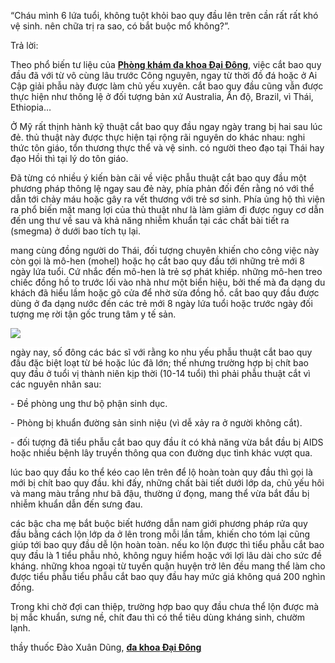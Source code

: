 <p><span style="background-color:#FFFFFF">&ldquo;Cháu </span><span class="marker"><span style="background-color:#FFFFFF">mình</span></span><span style="background-color:#FFFFFF"> 6 </span><span class="marker"><span style="background-color:#FFFFFF">lứa tuổi</span></span><span style="background-color:#FFFFFF">, </span><span class="marker"><span style="background-color:#FFFFFF">không</span></span><span style="background-color:#FFFFFF"> tuột </span><span class="marker"><span style="background-color:#FFFFFF">khỏi</span></span><span style="background-color:#FFFFFF"> bao quy đầu lên trên </span><span class="marker"><span style="background-color:#FFFFFF">cần</span></span><span style="background-color:#FFFFFF"> </span><span class="marker"><span style="background-color:#FFFFFF">rất</span></span><span style="background-color:#FFFFFF"> </span><span class="marker"><span style="background-color:#FFFFFF">rất khó</span></span><span style="background-color:#FFFFFF"> vệ sinh. </span><span class="marker"><span style="background-color:#FFFFFF">nên</span></span><span style="background-color:#FFFFFF"> </span><span class="marker"><span style="background-color:#FFFFFF">chữa trị</span></span><span style="background-color:#FFFFFF"> </span><span class="marker"><span style="background-color:#FFFFFF">ra sao</span></span><span style="background-color:#FFFFFF">, </span><span class="marker"><span style="background-color:#FFFFFF">có</span></span><span style="background-color:#FFFFFF"> </span><span class="marker"><span style="background-color:#FFFFFF">bắt buộc</span></span><span style="background-color:#FFFFFF"> mổ không?&rdquo;.</span></p>

<p><span style="background-color:#FFFFFF">Trả lời:</span></p>

<p><span style="background-color:#FFFFFF">Theo </span><span class="marker"><span style="background-color:#FFFFFF">phổ biến</span></span><span style="background-color:#FFFFFF"> tư liệu của </span><a href="https://www.foody.vn/ho-chi-minh/phong-kham-da-khoa-dai-dong"><strong><span class="marker"><span style="background-color:#FFFFFF">Phòng khám đa&nbsp;khoa</span></span><span style="background-color:#FFFFFF"> Đại Đông</span></strong></a><span style="background-color:#FFFFFF">, việc </span><span class="marker"><span style="background-color:#FFFFFF">cắt</span></span><span style="background-color:#FFFFFF"> bao quy đầu đã </span><span class="marker"><span style="background-color:#FFFFFF">với</span></span><span style="background-color:#FFFFFF"> từ </span><span class="marker"><span style="background-color:#FFFFFF">vô cùng</span></span><span style="background-color:#FFFFFF"> lâu trước Công nguyên, ngay từ thời đồ đá </span><span class="marker"><span style="background-color:#FFFFFF">hoặc</span></span><span style="background-color:#FFFFFF"> ở Ai Cập </span><span class="marker"><span style="background-color:#FFFFFF">giải phẫu</span></span><span style="background-color:#FFFFFF"> này được </span><span class="marker"><span style="background-color:#FFFFFF">làm</span></span><span style="background-color:#FFFFFF"> </span><span class="marker"><span style="background-color:#FFFFFF">chủ yếu</span></span><span style="background-color:#FFFFFF"> xuyên. </span><span class="marker"><span style="background-color:#FFFFFF">cắt</span></span><span style="background-color:#FFFFFF"> bao quy đầu cũng vẫn được </span><span class="marker"><span style="background-color:#FFFFFF">thực hiện</span></span><span style="background-color:#FFFFFF"> như thông lệ ở </span><span class="marker"><span style="background-color:#FFFFFF">đối tượng</span></span><span style="background-color:#FFFFFF"> bản xứ Australia, Ấn độ, Brazil, </span><span class="marker"><span style="background-color:#FFFFFF">vì</span></span><span style="background-color:#FFFFFF"> Thái, Ethiopia&hellip;</span></p>

<p><span style="background-color:#FFFFFF">Ở Mỹ </span><span class="marker"><span style="background-color:#FFFFFF">rất</span></span><span style="background-color:#FFFFFF"> thịnh hành </span><span class="marker"><span style="background-color:#FFFFFF">kỹ thuật</span></span><span style="background-color:#FFFFFF"> </span><span class="marker"><span style="background-color:#FFFFFF">cắt</span></span><span style="background-color:#FFFFFF"> bao quy đầu ngay ngày </span><span class="marker"><span style="background-color:#FFFFFF">trang bị</span></span><span style="background-color:#FFFFFF"> hai sau </span><span class="marker"><span style="background-color:#FFFFFF">lúc</span></span><span style="background-color:#FFFFFF"> đẻ. </span><span class="marker"><span style="background-color:#FFFFFF">thủ thuật</span></span><span style="background-color:#FFFFFF"> này được </span><span class="marker"><span style="background-color:#FFFFFF">thực hiện</span></span><span style="background-color:#FFFFFF"> </span><span class="marker"><span style="background-color:#FFFFFF">tại</span></span><span style="background-color:#FFFFFF"> </span><span class="marker"><span style="background-color:#FFFFFF">rộng rãi</span></span><span style="background-color:#FFFFFF"> </span><span class="marker"><span style="background-color:#FFFFFF">nguyên do</span></span><span style="background-color:#FFFFFF"> khác nhau: nghi thức tôn giáo, </span><span class="marker"><span style="background-color:#FFFFFF">tổn thương</span></span><span style="background-color:#FFFFFF"> thực thể </span><span class="marker"><span style="background-color:#FFFFFF">và</span></span><span style="background-color:#FFFFFF"> vệ sinh. </span><span class="marker"><span style="background-color:#FFFFFF">có</span></span><span style="background-color:#FFFFFF"> </span><span class="marker"><span style="background-color:#FFFFFF">người</span></span><span style="background-color:#FFFFFF"> theo đạo </span><span class="marker"><span style="background-color:#FFFFFF">tại</span></span><span style="background-color:#FFFFFF"> Thái </span><span class="marker"><span style="background-color:#FFFFFF">hay</span></span><span style="background-color:#FFFFFF"> đạo Hồi thì </span><span class="marker"><span style="background-color:#FFFFFF">tại</span></span><span style="background-color:#FFFFFF"> </span><span class="marker"><span style="background-color:#FFFFFF">lý do</span></span><span style="background-color:#FFFFFF"> tôn giáo.</span></p>

<p><span style="background-color:#FFFFFF">Đã từng </span><span class="marker"><span style="background-color:#FFFFFF">có</span></span><span style="background-color:#FFFFFF"> </span><span class="marker"><span style="background-color:#FFFFFF">nhiều</span></span><span style="background-color:#FFFFFF"> </span><span class="marker"><span style="background-color:#FFFFFF">ý kiến</span></span><span style="background-color:#FFFFFF"> bàn cãi về việc </span><span class="marker"><span style="background-color:#FFFFFF">phẫu thuật cắt</span></span><span style="background-color:#FFFFFF"> bao quy đầu </span><span class="marker"><span style="background-color:#FFFFFF">một</span></span><span style="background-color:#FFFFFF"> </span><span class="marker"><span style="background-color:#FFFFFF">phương pháp</span></span><span style="background-color:#FFFFFF"> thông lệ ngay sau đẻ này, phía phản đối </span><span class="marker"><span style="background-color:#FFFFFF">đến</span></span><span style="background-color:#FFFFFF"> rằng nó </span><span class="marker"><span style="background-color:#FFFFFF">với</span></span><span style="background-color:#FFFFFF"> thể </span><span class="marker"><span style="background-color:#FFFFFF">dẫn tới</span></span><span style="background-color:#FFFFFF"> chảy máu </span><span class="marker"><span style="background-color:#FFFFFF">hoặc</span></span><span style="background-color:#FFFFFF"> </span><span class="marker"><span style="background-color:#FFFFFF">gây ra</span></span><span style="background-color:#FFFFFF"> </span><span class="marker"><span style="background-color:#FFFFFF">vết thương</span></span><span style="background-color:#FFFFFF"> </span><span class="marker"><span style="background-color:#FFFFFF">với</span></span><span style="background-color:#FFFFFF"> trẻ sơ sinh. Phía ủng hộ thì viện ra </span><span class="marker"><span style="background-color:#FFFFFF">phổ biến</span></span><span style="background-color:#FFFFFF"> mặt </span><span class="marker"><span style="background-color:#FFFFFF">mang</span></span><span style="background-color:#FFFFFF"> lợi của </span><span class="marker"><span style="background-color:#FFFFFF">thủ thuật</span></span><span style="background-color:#FFFFFF"> như là </span><span class="marker"><span style="background-color:#FFFFFF">làm</span></span><span style="background-color:#FFFFFF"> </span><span class="marker"><span style="background-color:#FFFFFF">giảm</span></span><span style="background-color:#FFFFFF"> đi được </span><span class="marker"><span style="background-color:#FFFFFF">nguy cơ</span></span><span style="background-color:#FFFFFF"> </span><span class="marker"><span style="background-color:#FFFFFF">dẫn đến</span></span><span style="background-color:#FFFFFF"> ung thư </span><span class="marker"><span style="background-color:#FFFFFF">về sau</span></span><span style="background-color:#FFFFFF"> </span><span class="marker"><span style="background-color:#FFFFFF">và</span></span><span style="background-color:#FFFFFF"> </span><span class="marker"><span style="background-color:#FFFFFF">khả năng</span></span><span style="background-color:#FFFFFF"> </span><span class="marker"><span style="background-color:#FFFFFF">nhiễm</span></span><span style="background-color:#FFFFFF"> khuẩn </span><span class="marker"><span style="background-color:#FFFFFF">tại</span></span><span style="background-color:#FFFFFF"> </span><span class="marker"><span style="background-color:#FFFFFF">các</span></span><span style="background-color:#FFFFFF"> chất bài </span><span class="marker"><span style="background-color:#FFFFFF">tiết ra</span></span><span style="background-color:#FFFFFF"> (smegma) ở dưới bao tích tụ lại.</span></p>

<p><span class="marker"><span style="background-color:#FFFFFF">mang</span></span><span style="background-color:#FFFFFF"> </span><span class="marker"><span style="background-color:#FFFFFF">cùng</span></span><span style="background-color:#FFFFFF"> đồng </span><span class="marker"><span style="background-color:#FFFFFF">người</span></span><span style="background-color:#FFFFFF"> </span><span class="marker"><span style="background-color:#FFFFFF">do</span></span><span style="background-color:#FFFFFF"> Thái, </span><span class="marker"><span style="background-color:#FFFFFF">đối tượng</span></span><span style="background-color:#FFFFFF"> chuyên </span><span class="marker"><span style="background-color:#FFFFFF">khiến cho</span></span><span style="background-color:#FFFFFF"> công việc này </span><span class="marker"><span style="background-color:#FFFFFF">còn gọi</span></span><span style="background-color:#FFFFFF"> là mô-hen (mohel) </span><span class="marker"><span style="background-color:#FFFFFF">hoặc</span></span><span style="background-color:#FFFFFF"> họ </span><span class="marker"><span style="background-color:#FFFFFF">cắt</span></span><span style="background-color:#FFFFFF"> bao quy đầu </span><span class="marker"><span style="background-color:#FFFFFF">tới</span></span><span style="background-color:#FFFFFF"> </span><span class="marker"><span style="background-color:#FFFFFF">những</span></span><span style="background-color:#FFFFFF"> trẻ mới 8 ngày </span><span class="marker"><span style="background-color:#FFFFFF">lứa tuổi</span></span><span style="background-color:#FFFFFF">. Cứ </span><span class="marker"><span style="background-color:#FFFFFF">nhắc</span></span><span style="background-color:#FFFFFF"> </span><span class="marker"><span style="background-color:#FFFFFF">đến</span></span><span style="background-color:#FFFFFF"> mô-hen là trẻ sợ phát khiếp. </span><span class="marker"><span style="background-color:#FFFFFF">những</span></span><span style="background-color:#FFFFFF"> mô-hen treo </span><span class="marker"><span style="background-color:#FFFFFF">chiếc</span></span><span style="background-color:#FFFFFF"> đồng hồ </span><span class="marker"><span style="background-color:#FFFFFF">to</span></span><span style="background-color:#FFFFFF"> trước lối vào nhà như </span><span class="marker"><span style="background-color:#FFFFFF">một</span></span><span style="background-color:#FFFFFF"> biển hiệu, </span><span class="marker"><span style="background-color:#FFFFFF">bởi thế</span></span><span style="background-color:#FFFFFF"> mà </span><span class="marker"><span style="background-color:#FFFFFF">đa dạng</span></span><span style="background-color:#FFFFFF"> du khách đã hiểu lầm </span><span class="marker"><span style="background-color:#FFFFFF">hoặc</span></span><span style="background-color:#FFFFFF"> gõ cửa để nhờ sửa đồng hồ. </span><span class="marker"><span style="background-color:#FFFFFF">cắt</span></span><span style="background-color:#FFFFFF"> bao quy đầu được </span><span class="marker"><span style="background-color:#FFFFFF">dùng</span></span><span style="background-color:#FFFFFF"> ở </span><span class="marker"><span style="background-color:#FFFFFF">đa dạng</span></span><span style="background-color:#FFFFFF"> nước </span><span class="marker"><span style="background-color:#FFFFFF">đến</span></span><span style="background-color:#FFFFFF"> </span><span class="marker"><span style="background-color:#FFFFFF">các</span></span><span style="background-color:#FFFFFF"> trẻ mới 8 ngày </span><span class="marker"><span style="background-color:#FFFFFF">lứa tuổi</span></span><span style="background-color:#FFFFFF"> </span><span class="marker"><span style="background-color:#FFFFFF">hoặc</span></span><span style="background-color:#FFFFFF"> trước ngày </span><span class="marker"><span style="background-color:#FFFFFF">đối tượng</span></span><span style="background-color:#FFFFFF"> mẹ rời </span><span class="marker"><span style="background-color:#FFFFFF">tận gốc</span></span><span style="background-color:#FFFFFF"> </span><span class="marker"><span style="background-color:#FFFFFF">trung tâm y tế</span></span><span style="background-color:#FFFFFF"> sản.</span></p>

<p><img src="http://phongkhamdaidong.vn/upload/hinhanh/gia-cat-bao-quy-dau-benh-vien-binh-dan(1).jpg" /></p>

<p><span class="marker"><span style="background-color:#FFFFFF">ngày nay</span></span><span style="background-color:#FFFFFF">, </span><span class="marker"><span style="background-color:#FFFFFF">số đông</span></span><span style="background-color:#FFFFFF"> </span><span class="marker"><span style="background-color:#FFFFFF">các</span></span><span style="background-color:#FFFFFF"> </span><span class="marker"><span style="background-color:#FFFFFF">bác sĩ</span></span><span style="background-color:#FFFFFF"> </span><span class="marker"><span style="background-color:#FFFFFF">với</span></span><span style="background-color:#FFFFFF"> rằng </span><span class="marker"><span style="background-color:#FFFFFF">ko</span></span><span style="background-color:#FFFFFF"> </span><span class="marker"><span style="background-color:#FFFFFF">nhu yếu</span></span><span style="background-color:#FFFFFF"> </span><span class="marker"><span style="background-color:#FFFFFF">phẫu thuật cắt</span></span><span style="background-color:#FFFFFF"> bao quy đầu </span><span class="marker"><span style="background-color:#FFFFFF">đặc biệt</span></span><span style="background-color:#FFFFFF"> loạt từ bé </span><span class="marker"><span style="background-color:#FFFFFF">hoặc</span></span><span style="background-color:#FFFFFF"> </span><span class="marker"><span style="background-color:#FFFFFF">lúc</span></span><span style="background-color:#FFFFFF"> đã lớn; </span><span class="marker"><span style="background-color:#FFFFFF">thế nhưng</span></span><span style="background-color:#FFFFFF"> </span><span class="marker"><span style="background-color:#FFFFFF">trường hợp</span></span><span style="background-color:#FFFFFF"> </span><span class="marker"><span style="background-color:#FFFFFF">bị</span></span><span style="background-color:#FFFFFF"> chít bao quy đầu ở </span><span class="marker"><span style="background-color:#FFFFFF">tuổi</span></span><span style="background-color:#FFFFFF"> vị thành niên </span><span class="marker"><span style="background-color:#FFFFFF">kịp thời</span></span><span style="background-color:#FFFFFF"> (10-14 tuổi) thì </span><span class="marker"><span style="background-color:#FFFFFF">phải</span></span><span style="background-color:#FFFFFF"> </span><span class="marker"><span style="background-color:#FFFFFF">phẫu thuật cắt</span></span><span style="background-color:#FFFFFF"> </span><span class="marker"><span style="background-color:#FFFFFF">vì</span></span><span style="background-color:#FFFFFF"> </span><span class="marker"><span style="background-color:#FFFFFF">các</span></span><span style="background-color:#FFFFFF"> </span><span class="marker"><span style="background-color:#FFFFFF">nguyên nhân</span></span><span style="background-color:#FFFFFF"> sau:</span></p>

<p><span style="background-color:#FFFFFF">- Đề phòng ung thư </span><span class="marker"><span style="background-color:#FFFFFF">bộ phận sinh dục</span></span><span style="background-color:#FFFFFF">.</span></p>

<p><span style="background-color:#FFFFFF">- Phòng </span><span class="marker"><span style="background-color:#FFFFFF">bị</span></span><span style="background-color:#FFFFFF"> khuẩn </span><span class="marker"><span style="background-color:#FFFFFF">đường</span></span><span style="background-color:#FFFFFF"> </span><span class="marker"><span style="background-color:#FFFFFF">sản sinh</span></span><span style="background-color:#FFFFFF"> niệu (vì dễ </span><span class="marker"><span style="background-color:#FFFFFF">xảy ra</span></span><span style="background-color:#FFFFFF"> ở </span><span class="marker"><span style="background-color:#FFFFFF">người</span></span><span style="background-color:#FFFFFF"> </span><span class="marker"><span style="background-color:#FFFFFF">không</span></span><span style="background-color:#FFFFFF"> cắt).</span></p>

<p><span style="background-color:#FFFFFF">- </span><span class="marker"><span style="background-color:#FFFFFF">đối tượng</span></span><span style="background-color:#FFFFFF"> đã </span><span class="marker"><span style="background-color:#FFFFFF">tiểu phẫu cắt</span></span><span style="background-color:#FFFFFF"> bao quy đầu </span><span class="marker"><span style="background-color:#FFFFFF">ít</span></span><span style="background-color:#FFFFFF"> </span><span class="marker"><span style="background-color:#FFFFFF">có</span></span><span style="background-color:#FFFFFF"> </span><span class="marker"><span style="background-color:#FFFFFF">khả năng</span></span><span style="background-color:#FFFFFF"> </span><span class="marker"><span style="background-color:#FFFFFF">vừa bắt đầu bị</span></span><span style="background-color:#FFFFFF"> AIDS </span><span class="marker"><span style="background-color:#FFFFFF">hoặc</span></span><span style="background-color:#FFFFFF"> </span><span class="marker"><span style="background-color:#FFFFFF">nhiều</span></span><span style="background-color:#FFFFFF"> </span><span class="marker"><span style="background-color:#FFFFFF">bệnh</span></span><span style="background-color:#FFFFFF"> </span><span class="marker"><span style="background-color:#FFFFFF">lây truyền</span></span><span style="background-color:#FFFFFF"> </span><span class="marker"><span style="background-color:#FFFFFF">thông qua</span></span><span style="background-color:#FFFFFF"> </span><span class="marker"><span style="background-color:#FFFFFF">con đường</span></span><span style="background-color:#FFFFFF"> </span><span class="marker"><span style="background-color:#FFFFFF">dục tình</span></span><span style="background-color:#FFFFFF"> khác </span><span class="marker"><span style="background-color:#FFFFFF">vượt qua</span></span><span style="background-color:#FFFFFF">.</span></p>

<p><span class="marker"><span style="background-color:#FFFFFF">lúc</span></span><span style="background-color:#FFFFFF"> bao quy đầu </span><span class="marker"><span style="background-color:#FFFFFF">ko</span></span><span style="background-color:#FFFFFF"> thể kéo </span><span class="marker"><span style="background-color:#FFFFFF">cao</span></span><span style="background-color:#FFFFFF"> lên trên để lộ hoàn toàn quy đầu thì gọi là </span><span class="marker"><span style="background-color:#FFFFFF">mới bị</span></span><span style="background-color:#FFFFFF"> chít bao quy đầu. </span><span class="marker"><span style="background-color:#FFFFFF">khi</span></span><span style="background-color:#FFFFFF"> </span><span class="marker"><span style="background-color:#FFFFFF">đấy</span></span><span style="background-color:#FFFFFF">, </span><span class="marker"><span style="background-color:#FFFFFF">những</span></span><span style="background-color:#FFFFFF"> chất bài </span><span class="marker"><span style="background-color:#FFFFFF">tiết</span></span><span style="background-color:#FFFFFF"> dưới lớp </span><span class="marker"><span style="background-color:#FFFFFF">da</span></span><span style="background-color:#FFFFFF">, </span><span class="marker"><span style="background-color:#FFFFFF">chủ yếu</span></span><span style="background-color:#FFFFFF"> hôi </span><span class="marker"><span style="background-color:#FFFFFF">và</span></span><span style="background-color:#FFFFFF"> </span><span class="marker"><span style="background-color:#FFFFFF">mang</span></span><span style="background-color:#FFFFFF"> màu trắng như bã đậu, </span><span class="marker"><span style="background-color:#FFFFFF">thường</span></span><span style="background-color:#FFFFFF"> ứ đọng, </span><span class="marker"><span style="background-color:#FFFFFF">mang</span></span><span style="background-color:#FFFFFF"> thể </span><span class="marker"><span style="background-color:#FFFFFF">vừa bắt đầu bị</span></span><span style="background-color:#FFFFFF"> </span><span class="marker"><span style="background-color:#FFFFFF">nhiễm</span></span><span style="background-color:#FFFFFF"> khuẩn </span><span class="marker"><span style="background-color:#FFFFFF">dẫn đến</span></span><span style="background-color:#FFFFFF"> sưng đau.</span></p>

<p><span class="marker"><span style="background-color:#FFFFFF">các</span></span><span style="background-color:#FFFFFF"> bậc cha mẹ </span><span class="marker"><span style="background-color:#FFFFFF">bắt buộc</span></span><span style="background-color:#FFFFFF"> </span><span class="marker"><span style="background-color:#FFFFFF">biết</span></span><span style="background-color:#FFFFFF"> </span><span class="marker"><span style="background-color:#FFFFFF">hướng dẫn</span></span><span style="background-color:#FFFFFF"> </span><span class="marker"><span style="background-color:#FFFFFF">nam giới</span></span><span style="background-color:#FFFFFF"> </span><span class="marker"><span style="background-color:#FFFFFF">phương pháp</span></span><span style="background-color:#FFFFFF"> rửa quy đầu bằng </span><span class="marker"><span style="background-color:#FFFFFF">cách</span></span><span style="background-color:#FFFFFF"> lộn lớp </span><span class="marker"><span style="background-color:#FFFFFF">da ở</span></span><span style="background-color:#FFFFFF"> lên trong mỗi lần tắm, </span><span class="marker"><span style="background-color:#FFFFFF">khiến cho</span></span><span style="background-color:#FFFFFF"> </span><span class="marker"><span style="background-color:#FFFFFF">tóm lại</span></span><span style="background-color:#FFFFFF"> cũng giúp </span><span class="marker"><span style="background-color:#FFFFFF">tới</span></span><span style="background-color:#FFFFFF"> bao quy đầu dễ lộn hoàn toàn. </span><span class="marker"><span style="background-color:#FFFFFF">nếu</span></span><span style="background-color:#FFFFFF"> </span><span class="marker"><span style="background-color:#FFFFFF">ko</span></span><span style="background-color:#FFFFFF"> lộn được thì </span><span class="marker"><span style="background-color:#FFFFFF">tiểu phẫu cắt</span></span><span style="background-color:#FFFFFF"> bao quy đầu là </span><span class="marker"><span style="background-color:#FFFFFF">1</span></span><span style="background-color:#FFFFFF"> </span><span class="marker"><span style="background-color:#FFFFFF">tiểu phẫu</span></span><span style="background-color:#FFFFFF"> nhỏ, </span><span class="marker"><span style="background-color:#FFFFFF">không</span></span><span style="background-color:#FFFFFF"> </span><span class="marker"><span style="background-color:#FFFFFF">nguy hiểm</span></span><span style="background-color:#FFFFFF"> </span><span class="marker"><span style="background-color:#FFFFFF">hoặc</span></span><span style="background-color:#FFFFFF"> </span><span class="marker"><span style="background-color:#FFFFFF">với</span></span><span style="background-color:#FFFFFF"> lợi lâu dài </span><span class="marker"><span style="background-color:#FFFFFF">cho</span></span><span style="background-color:#FFFFFF"> </span><span class="marker"><span style="background-color:#FFFFFF">sức đề kháng</span></span><span style="background-color:#FFFFFF">. </span><span class="marker"><span style="background-color:#FFFFFF">những</span></span><span style="background-color:#FFFFFF"> khoa ngoại từ tuyến quận huyện trở lên đều </span><span class="marker"><span style="background-color:#FFFFFF">mang</span></span><span style="background-color:#FFFFFF"> thể </span><span class="marker"><span style="background-color:#FFFFFF">làm cho</span></span><span style="background-color:#FFFFFF"> được </span><span class="marker"><span style="background-color:#FFFFFF">tiểu phẫu</span></span><span style="background-color:#FFFFFF"> </span><span class="marker"><span style="background-color:#FFFFFF">tiểu phẫu cắt</span></span><span style="background-color:#FFFFFF"> bao quy đầu </span><span class="marker"><span style="background-color:#FFFFFF">hay</span></span><span style="background-color:#FFFFFF"> </span><span class="marker"><span style="background-color:#FFFFFF">mức giá</span></span><span style="background-color:#FFFFFF"> </span><span class="marker"><span style="background-color:#FFFFFF">không</span></span><span style="background-color:#FFFFFF"> </span><span class="marker"><span style="background-color:#FFFFFF">quá</span></span><span style="background-color:#FFFFFF"> 200 nghìn đồng.</span></p>

<p><span style="background-color:#FFFFFF">Trong </span><span class="marker"><span style="background-color:#FFFFFF">khi</span></span><span style="background-color:#FFFFFF"> chờ đợi can thiệp, </span><span class="marker"><span style="background-color:#FFFFFF">trường hợp</span></span><span style="background-color:#FFFFFF"> bao quy đầu </span><span class="marker"><span style="background-color:#FFFFFF">chưa thể</span></span><span style="background-color:#FFFFFF"> lộn được mà </span><span class="marker"><span style="background-color:#FFFFFF">bị</span></span><span style="background-color:#FFFFFF"> </span><span class="marker"><span style="background-color:#FFFFFF">mắc</span></span><span style="background-color:#FFFFFF"> khuẩn, sưng nề, chít đau thì </span><span class="marker"><span style="background-color:#FFFFFF">có</span></span><span style="background-color:#FFFFFF"> thể </span><span class="marker"><span style="background-color:#FFFFFF">tiêu dùng</span></span><span style="background-color:#FFFFFF"> kháng sinh, chườm lạnh.</span></p>

<p><span class="marker"><span style="background-color:#FFFFFF">thầy thuốc</span></span><span style="background-color:#FFFFFF"> Đào Xuân Dũng, </span><a href="https://www.foody.vn/ho-chi-minh/phong-kham-da-khoa-dai-dong"><strong><span class="marker"><span style="background-color:#FFFFFF">đa khoa</span></span><span style="background-color:#FFFFFF"> Đại Đông</span></strong></a></p>
